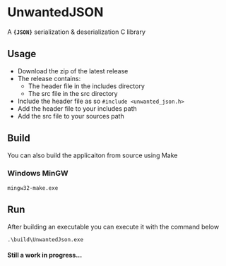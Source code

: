 # UnwantedJSON

A **`{JSON}`** serialization & deserialization C library

## Usage

- Download the zip of the latest release
- The release contains:
  - The header file in the includes directory
  - The src file in the src directory
- Include the header file as so `#include <unwanted_json.h>`
- Add the header file to your includes path
- Add the src file to your sources path

## Build

You can also build the applicaiton from source using Make

### Windows MinGW

`mingw32-make.exe`

## Run

After building an executable you can execute it with the command below

`.\build\UnwantedJson.exe`

#### Still a work in progress...
